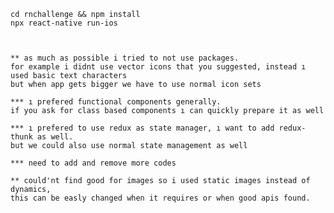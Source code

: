     
    
    
    cd rnchallenge && npm install
    npx react-native run-ios

    
    
    ** as much as possible i tried to not use packages. 
    for example i didnt use vector icons that you suggested, instead ı used basic text characters
    but when app gets bigger we have to use normal icon sets 

    *** ı prefered functional components generally. 
    if you ask for class based components ı can quickly prepare it as well 

    *** ı prefered to use redux as state manager, ı want to add redux-thunk as well. 
    but we could also use normal state management as well

    *** need to add and remove more codes

    ** could'nt find good for images so i used static images instead of dynamics, 
    this can be easly changed when it requires or when good apis found.